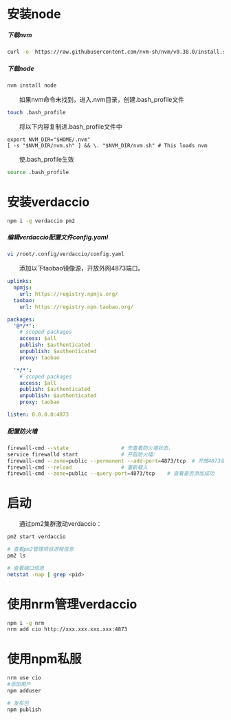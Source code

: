 # 安装node
##### 下载nvm
```bash
curl -o- https://raw.githubusercontent.com/nvm-sh/nvm/v0.38.0/install.sh | bash
```
##### 下载node
```bash
nvm install node
```
&emsp;&emsp;如果nvm命令未找到，进入.nvm目录，创建.bash_profile文件
```bash
touch .bash_profile
```
&emsp;&emsp;将以下内容复制进.bash_profile文件中
```
export NVM_DIR="$HOME/.nvm"
[ -s "$NVM_DIR/nvm.sh" ] && \. "$NVM_DIR/nvm.sh" # This loads nvm
```
&emsp;&emsp;使.bash_profile生效
```bash
source .bash_profile
```

# 安装verdaccio
```bash
npm i -g verdaccio pm2
```

##### 编辑verdaccio配置文件config.yaml
```bash
vi /root/.config/verdaccio/config.yaml
```
&emsp;&emsp;添加以下taobao镜像源，开放外网4873端口。
```yaml
uplinks:
  npmjs:
    url: https://registry.npmjs.org/
  taobao:
    url: https://registry.npm.taobao.org/

packages:
  '@*/*':
    # scoped packages
    access: $all
    publish: $authenticated
    unpublish: $authenticated
    proxy: taobao

  '*/*':
    # scoped packages
    access: $all
    publish: $authenticated
    unpublish: $authenticated
    proxy: taobao

listen: 0.0.0.0:4873
```
##### 配置防火墙
```bash
firewall-cmd --state                 # 先查看防火墙状态，
service firewalld start              # 开启防火墙:
firewall-cmd --zone=public --permanent --add-port=4873/tcp  # 开放4873端口
firewall-cmd --reload                # 重新载入
firewall-cmd --zone=public --query-port=4873/tcp    # 查看是否添加成功
```

# 启动
&emsp;&emsp;通过pm2集群激动verdaccio：
```bash
pm2 start verdaccio

# 查看pm2管理项目进程信息
pm2 ls

# 查看端口信息
netstat -nap | grep <pid>
```

# 使用nrm管理verdaccio
```bash
npm i -g nrm
nrm add cio http://xxx.xxx.xxx.xxx:4873
```

# 使用npm私服
```bash
nrm use cio
#添加用户
npm adduser

# 发布包
npm publish
```